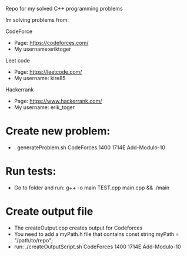 Repo for my solved C++ programming problems

Im solving problems from:

CodeForce

- Page: https://codeforces.com/
- My username:eriktoger

Leet code

- Page: https://leetcode.com/
- My username: kire85

Hackerrank

- Page: https://www.hackerrank.com/
- My username: erik_toger

# Create new problem:

- . generateProblem.sh CodeForces 1400 1714E Add-Modulo-10

# Run tests:

- Go to folder and run: g++ -o main TEST.cpp main.cpp && ./main

# Create output file

- The createOutput.cpp creates output for Codeforces
- You need to add a myPath.h file that contains const string myPath = "/path/to/repo";
- run: ./createOutputScript.sh CodeForces 1400 1714E Add-Modulo-10
